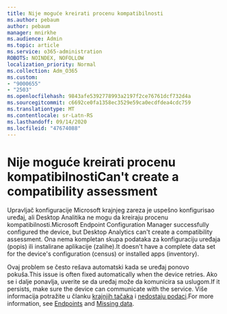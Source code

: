 ```yaml
---
title: Nije moguće kreirati procenu kompatibilnosti
ms.author: pebaum
author: pebaum
manager: mnirkhe
ms.audience: Admin
ms.topic: article
ms.service: o365-administration
ROBOTS: NOINDEX, NOFOLLOW
localization_priority: Normal
ms.collection: Adm_O365
ms.custom:
- "9000655"
- "2503"
ms.openlocfilehash: 9843afe5392778993a2197f2ce76761dcf732d4a
ms.sourcegitcommit: c6692ce0fa1358ec3529e59ca0ecdfdea4cdc759
ms.translationtype: MT
ms.contentlocale: sr-Latn-RS
ms.lasthandoff: 09/14/2020
ms.locfileid: "47674088"
---
```

# <a name="cant-create-a-compatibility-assessment"></a><span data-ttu-id="3b64b-102">Nije moguće kreirati procenu kompatibilnosti</span><span class="sxs-lookup"><span data-stu-id="3b64b-102">Can't create a compatibility assessment</span></span>

<span data-ttu-id="3b64b-103">Upravljač konfiguracije Microsoft krajnjeg zareza je uspešno konfigurisao uređaj, ali Desktop Analitika ne mogu da kreiraju procenu kompatibilnosti.</span><span class="sxs-lookup"><span data-stu-id="3b64b-103">Microsoft Endpoint Configuration Manager successfully configured the device, but Desktop Analytics can't create a compatibility assessment.</span></span> <span data-ttu-id="3b64b-104">Ona nema kompletan skupa podataka za konfiguraciju uređaja (popis) ili instalirane aplikacije (zalihe).</span><span class="sxs-lookup"><span data-stu-id="3b64b-104">It doesn't have a complete data set for the device's configuration (census) or installed apps (inventory).</span></span>

<span data-ttu-id="3b64b-105">Ovaj problem se često rešava automatski kada se uređaj ponovo pokuša.</span><span class="sxs-lookup"><span data-stu-id="3b64b-105">This issue is often fixed automatically when the device retries.</span></span> <span data-ttu-id="3b64b-106">Ako se i dalje ponavlja, uverite se da uređaj može da komunicira sa uslugom.</span><span class="sxs-lookup"><span data-stu-id="3b64b-106">If it persists, make sure the device can communicate with the service.</span></span> <span data-ttu-id="3b64b-107">Više informacija potražite u članku [krajnjih tačaka](https://docs.microsoft.com/configmgr/desktop-analytics/enable-data-sharing#endpoints) i [nedostaju podaci](https://docs.microsoft.com/configmgr/desktop-analytics/monitor-connection-health#missing-data).</span><span class="sxs-lookup"><span data-stu-id="3b64b-107">For more information, see [Endpoints](https://docs.microsoft.com/configmgr/desktop-analytics/enable-data-sharing#endpoints) and [Missing data](https://docs.microsoft.com/configmgr/desktop-analytics/monitor-connection-health#missing-data).</span></span>
